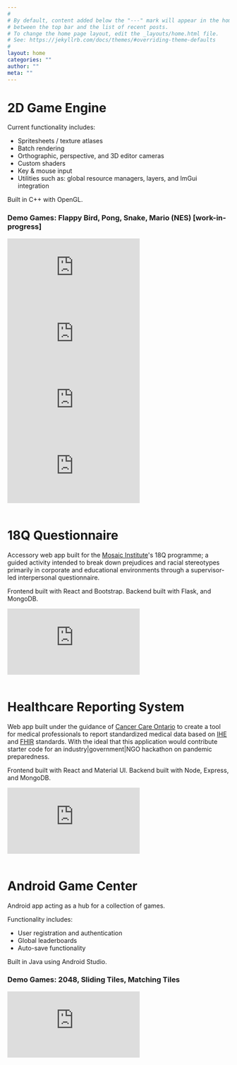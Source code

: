 ```yaml
---
#
# By default, content added below the "---" mark will appear in the home page
# between the top bar and the list of recent posts.
# To change the home page layout, edit the _layouts/home.html file.
# See: https://jekyllrb.com/docs/themes/#overriding-theme-defaults
#
layout: home
categories: ""
author: ""
meta: ""
---
```


# 2D Game Engine

Current functionality includes:
- Spritesheets / texture atlases
- Batch rendering
- Orthographic, perspective, and 3D editor cameras
- Custom shaders
- Key & mouse input
- Utilities such as: global resource managers, layers, and ImGui integration  

Built in C++ with OpenGL.  

### Demo Games: Flappy Bird, Pong, Snake, Mario (NES) [work-in-progress]

<div class="container-grid-item">
<iframe class="iframe-grid-item"
src="https://www.youtube.com/embed/2Vwtmy4GRGw"
frameborder="0"
allow="accelerometer; autoplay; encrypted-media; gyroscope; picture-in-picture"
allowfullscreen></iframe>

<iframe class="iframe-grid-item"
src="https://www.youtube.com/embed/BSkzqy66ELY"
frameborder="0"
allow="accelerometer; autoplay; encrypted-media; gyroscope; picture-in-picture"
allowfullscreen></iframe>
</div>
<div class="container-grid-item">
<iframe class="iframe-grid-item"
src="https://www.youtube.com/embed/vh3uvpjn_WI"
frameborder="0"
allow="accelerometer; autoplay; encrypted-media; gyroscope; picture-in-picture"
allowfullscreen></iframe>

<iframe class="iframe-grid-item"
src="https://www.youtube.com/embed/5sJ_59Jnvuw"
frameborder="0"
allow="accelerometer; autoplay; encrypted-media; gyroscope; picture-in-picture"
allowfullscreen></iframe>
</div>
<br>

# 18Q Questionnaire

Accessory web app built for the [Mosaic Institute](https://www.mosaicinstitute.ca/)'s 18Q programme; a guided activity intended to break down prejudices and racial stereotypes primarily in corporate and educational environments through a supervisor-led interpersonal questionnaire.  

Frontend built with React and Bootstrap. Backend built with Flask, and MongoDB.  

<div class="container-single-item">
<iframe class="iframe-item"
src="https://www.youtube.com/embed/tRjQSbco6XU"
frameborder="0"
allow="accelerometer; autoplay; encrypted-media; gyroscope; picture-in-picture"
allowfullscreen></iframe>
</div>
<br>

# Healthcare Reporting System

Web app built under the guidance of [Cancer Care Ontario](https://www.mosaicinstitute.ca/) to create a tool for medical professionals to report standardized medical data based on [IHE](https://www.ihe.net/) and [FHIR](http://hl7.org/fhir/) standards. With the ideal that this application would contribute starter code for an industry\|government\|NGO hackathon on pandemic preparedness.  

Frontend built with React and Material UI. Backend built with Node, Express, and MongoDB.  

<div class="container-single-item">
<iframe class="iframe-item"
src="https://www.youtube.com/embed/BS0dOUUtcrA"
frameborder="0"
allow="accelerometer; autoplay; encrypted-media; gyroscope; picture-in-picture"
allowfullscreen></iframe>
</div>
<br>

# Android Game Center

Android app acting as a hub for a collection of games.  

Functionality includes:
- User registration and authentication
- Global leaderboards
- Auto-save functionality

Built in Java using Android Studio.

### Demo Games: 2048, Sliding Tiles, Matching Tiles

<div class="container-single-item">
<iframe class="iframe-item"
src="https://www.youtube.com/embed/d6J3kGulOCE"
frameborder="0"
allow="accelerometer; autoplay; encrypted-media; gyroscope; picture-in-picture"
allowfullscreen></iframe>
</div>